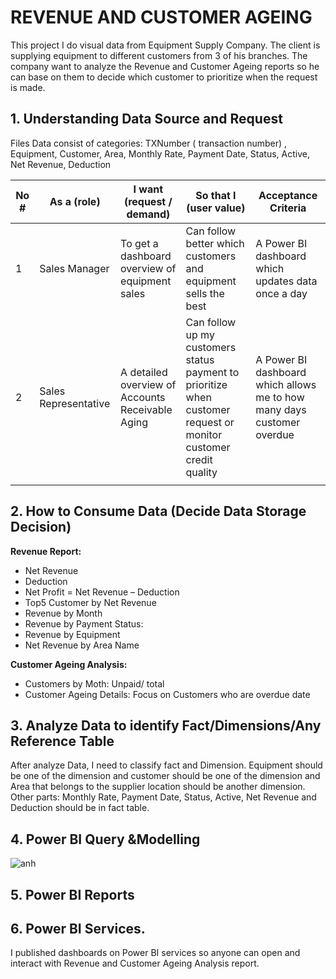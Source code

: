 # REVENUE AND CUSTOMER AGEING
This project I do visual data from Equipment Supply Company. The client is supplying equipment to different customers from 3 of his branches. 
The company want to analyze the Revenue and Customer Ageing reports so he can base on them to decide which customer to prioritize when the request is made.

## 1.	Understanding Data Source and Request

Files Data consist of categories: TXNumber ( transaction number) , Equipment, Customer, Area, Monthly Rate, Payment Date, Status, Active, Net Revenue, Deduction

<p></p>


|     No #    |     As a (role)             |     I want (request / demand)                                |     So that I (user value)                                                                                                  |     Acceptance Criteria                                                           |
|-------------|-----------------------------|--------------------------------------------------------------|-----------------------------------------------------------------------------------------------------------------------------|-----------------------------------------------------------------------------------|
|     1       |     Sales Manager           |     To get a dashboard overview of equipment   sales         |     Can follow better which customers and equipment sells   the best                                                        |     A Power BI dashboard which updates data once a day                            |
|     2       |     Sales Representative    |     A detailed overview of      Accounts Receivable Aging    |     Can follow up my customers   status payment to prioritize when customer request or monitor customer credit   quality    |     A Power BI dashboard which   allows me to how   many days customer overdue    |
|             |                             |                                                              |                                                                                                                             |                                                                                   |
## 2. How to Consume Data (Decide Data Storage Decision) 

**Revenue Report:**
-	 Net Revenue
-	Deduction 
-	Net Profit = Net Revenue – Deduction 
-	Top5 Customer by Net Revenue
-	Revenue by Month
-	Revenue by Payment Status:  
-	Revenue by Equipment
-	Net Revenue by Area Name

**Customer Ageing Analysis:**
-	Customers by Moth: Unpaid/ total 
-	Customer Ageing Details: Focus on Customers who are overdue date

## 3.	Analyze Data to identify Fact/Dimensions/Any Reference Table

After analyze Data, I need to classify fact and Dimension. 
Equipment should be one of the dimension and customer should be one of the dimension and Area that belongs to the supplier location should be another dimension.
Other parts: Monthly Rate, Payment Date, Status, Active, Net Revenue and Deduction should be in fact table. 

## 4.	Power BI Query &Modelling
![anh](/images/datamodel.png)

## 5.	Power BI Reports


## 6.	Power BI Services.

I published dashboards on Power BI services so anyone can open and interact with Revenue and Customer Ageing Analysis report.
